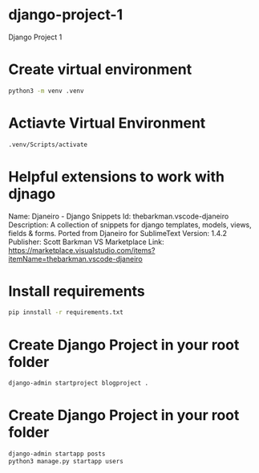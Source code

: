 # django-project-1
Django Project 1

# Create virtual environment
```bash
python3 -m venv .venv
```

# Actiavte Virtual Environment
```bash
.venv/Scripts/activate
```
# Helpful extensions to work with djnago
Name: Djaneiro - Django Snippets
Id: thebarkman.vscode-djaneiro
Description: A collection of snippets for django templates, models, views, fields & forms. Ported from Djaneiro for SublimeText
Version: 1.4.2
Publisher: Scott Barkman
VS Marketplace Link: https://marketplace.visualstudio.com/items?itemName=thebarkman.vscode-djaneiro

# Install requirements
```bash
pip innstall -r requirements.txt
```
# Create Django Project in your root folder
```bash
django-admin startproject blogproject .
```
# Create Django Project in your root folder
```bash
django-admin startapp posts
python3 manage.py startapp users
```